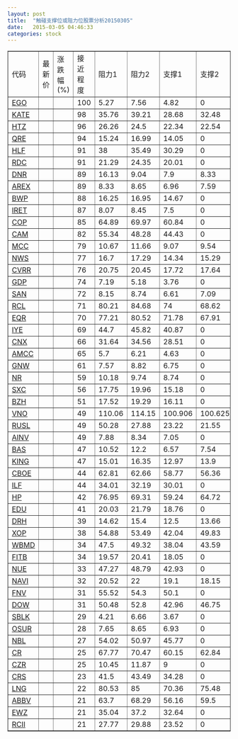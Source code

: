 ```yaml
---
layout: post
title:  "触碰支撑位或阻力位股票分析20150305"
date:   2015-03-05 04:46:33
categories: stock
---
```

<script type="text/javascript">
var stockList = []
stockList.push('gb_ego');
stockList.push('gb_kate');
stockList.push('gb_htz');
stockList.push('gb_qre');
stockList.push('gb_hlf');
stockList.push('gb_rdc');
stockList.push('gb_dnr');
stockList.push('gb_arex');
stockList.push('gb_bwp');
stockList.push('gb_iret');
stockList.push('gb_cop');
stockList.push('gb_cam');
stockList.push('gb_mcc');
stockList.push('gb_nws');
stockList.push('gb_cvrr');
stockList.push('gb_gdp');
stockList.push('gb_san');
stockList.push('gb_rcl');
stockList.push('gb_eqr');
stockList.push('gb_iye');
stockList.push('gb_cnx');
stockList.push('gb_amcc');
stockList.push('gb_gnw');
stockList.push('gb_nr');
stockList.push('gb_sxc');
stockList.push('gb_bzh');
stockList.push('gb_vno');
stockList.push('gb_rusl');
stockList.push('gb_ainv');
stockList.push('gb_bas');
stockList.push('gb_king');
stockList.push('gb_cboe');
stockList.push('gb_ilf');
stockList.push('gb_hp');
stockList.push('gb_edu');
stockList.push('gb_drh');
stockList.push('gb_xop');
stockList.push('gb_wbmd');
stockList.push('gb_fitb');
stockList.push('gb_nue');
stockList.push('gb_navi');
stockList.push('gb_fnv');
stockList.push('gb_dow');
stockList.push('gb_sblk');
stockList.push('gb_osur');
stockList.push('gb_nbl');
stockList.push('gb_cr');
stockList.push('gb_czr');
stockList.push('gb_crs');
stockList.push('gb_lng');
stockList.push('gb_abbv');
stockList.push('gb_ewz');
stockList.push('gb_rcii');
</script>
<table border="1">
 <tr>
 <td>代码</td>
 <td>最新价</td>
 <td>涨跌幅(%)</td>
 <td>接近程度</td>
 <td>阻力1</td>
 <td>阻力2</td>
 <td>支撑1</td>
 <td>支撑2</td>
</tr>
  <tr id="ego" class="red">
  <td><a href="http://stock.finance.sina.com.cn/usstock/quotes/EGO.html" target="_blank">EGO</a></td><td></td><td></td><td>100</td><td>5.27</td><td>7.56</td><td>4.82</td><td>0</td></tr>
  <tr id="kate" class="red">
  <td><a href="http://stock.finance.sina.com.cn/usstock/quotes/KATE.html" target="_blank">KATE</a></td><td></td><td></td><td>98</td><td>35.76</td><td>39.21</td><td>28.68</td><td>32.48</td></tr>
  <tr id="htz" class="green">
  <td><a href="http://stock.finance.sina.com.cn/usstock/quotes/HTZ.html" target="_blank">HTZ</a></td><td></td><td></td><td>96</td><td>26.26</td><td>24.5</td><td>22.34</td><td>22.54</td></tr>
  <tr id="qre" class="red">
  <td><a href="http://stock.finance.sina.com.cn/usstock/quotes/QRE.html" target="_blank">QRE</a></td><td></td><td></td><td>94</td><td>15.24</td><td>16.99</td><td>14.05</td><td>0</td></tr>
  <tr id="hlf" class="green">
  <td><a href="http://stock.finance.sina.com.cn/usstock/quotes/HLF.html" target="_blank">HLF</a></td><td></td><td></td><td>91</td><td>38</td><td>35.49</td><td>30.29</td><td>0</td></tr>
  <tr id="rdc" class="green">
  <td><a href="http://stock.finance.sina.com.cn/usstock/quotes/RDC.html" target="_blank">RDC</a></td><td></td><td></td><td>91</td><td>21.29</td><td>24.35</td><td>20.01</td><td>0</td></tr>
  <tr id="dnr" class="green">
  <td><a href="http://stock.finance.sina.com.cn/usstock/quotes/DNR.html" target="_blank">DNR</a></td><td></td><td></td><td>89</td><td>16.13</td><td>9.04</td><td>7.9</td><td>8.33</td></tr>
  <tr id="arex" class="red">
  <td><a href="http://stock.finance.sina.com.cn/usstock/quotes/AREX.html" target="_blank">AREX</a></td><td></td><td></td><td>89</td><td>8.33</td><td>8.65</td><td>6.96</td><td>7.59</td></tr>
  <tr id="bwp" class="red">
  <td><a href="http://stock.finance.sina.com.cn/usstock/quotes/BWP.html" target="_blank">BWP</a></td><td></td><td></td><td>88</td><td>16.25</td><td>16.95</td><td>14.67</td><td>0</td></tr>
  <tr id="iret" class="green">
  <td><a href="http://stock.finance.sina.com.cn/usstock/quotes/IRET.html" target="_blank">IRET</a></td><td></td><td></td><td>87</td><td>8.07</td><td>8.45</td><td>7.5</td><td>0</td></tr>
  <tr id="cop" class="red">
  <td><a href="http://stock.finance.sina.com.cn/usstock/quotes/COP.html" target="_blank">COP</a></td><td></td><td></td><td>85</td><td>64.89</td><td>69.97</td><td>60.84</td><td>0</td></tr>
  <tr id="cam" class="red">
  <td><a href="http://stock.finance.sina.com.cn/usstock/quotes/CAM.html" target="_blank">CAM</a></td><td></td><td></td><td>82</td><td>55.34</td><td>48.28</td><td>44.43</td><td>0</td></tr>
  <tr id="mcc" class="green">
  <td><a href="http://stock.finance.sina.com.cn/usstock/quotes/MCC.html" target="_blank">MCC</a></td><td></td><td></td><td>79</td><td>10.67</td><td>11.66</td><td>9.07</td><td>9.54</td></tr>
  <tr id="nws" class="red">
  <td><a href="http://stock.finance.sina.com.cn/usstock/quotes/NWS.html" target="_blank">NWS</a></td><td></td><td></td><td>77</td><td>16.7</td><td>17.29</td><td>14.34</td><td>15.29</td></tr>
  <tr id="cvrr" class="red">
  <td><a href="http://stock.finance.sina.com.cn/usstock/quotes/CVRR.html" target="_blank">CVRR</a></td><td></td><td></td><td>76</td><td>20.75</td><td>20.45</td><td>17.72</td><td>17.64</td></tr>
  <tr id="gdp" class="green">
  <td><a href="http://stock.finance.sina.com.cn/usstock/quotes/GDP.html" target="_blank">GDP</a></td><td></td><td></td><td>74</td><td>7.19</td><td>5.18</td><td>3.76</td><td>0</td></tr>
  <tr id="san" class="green">
  <td><a href="http://stock.finance.sina.com.cn/usstock/quotes/SAN.html" target="_blank">SAN</a></td><td></td><td></td><td>72</td><td>8.15</td><td>8.74</td><td>6.61</td><td>7.09</td></tr>
  <tr id="rcl" class="green">
  <td><a href="http://stock.finance.sina.com.cn/usstock/quotes/RCL.html" target="_blank">RCL</a></td><td></td><td></td><td>71</td><td>80.21</td><td>84.68</td><td>74</td><td>68.62</td></tr>
  <tr id="eqr" class="red">
  <td><a href="http://stock.finance.sina.com.cn/usstock/quotes/EQR.html" target="_blank">EQR</a></td><td></td><td></td><td>70</td><td>77.21</td><td>80.52</td><td>71.78</td><td>67.91</td></tr>
  <tr id="iye" class="red">
  <td><a href="http://stock.finance.sina.com.cn/usstock/quotes/IYE.html" target="_blank">IYE</a></td><td></td><td></td><td>69</td><td>44.7</td><td>45.82</td><td>40.87</td><td>0</td></tr>
  <tr id="cnx" class="red">
  <td><a href="http://stock.finance.sina.com.cn/usstock/quotes/CNX.html" target="_blank">CNX</a></td><td></td><td></td><td>66</td><td>31.64</td><td>34.56</td><td>28.51</td><td>0</td></tr>
  <tr id="amcc" class="red">
  <td><a href="http://stock.finance.sina.com.cn/usstock/quotes/AMCC.html" target="_blank">AMCC</a></td><td></td><td></td><td>65</td><td>5.7</td><td>6.21</td><td>4.63</td><td>0</td></tr>
  <tr id="gnw" class="green">
  <td><a href="http://stock.finance.sina.com.cn/usstock/quotes/GNW.html" target="_blank">GNW</a></td><td></td><td></td><td>61</td><td>7.57</td><td>8.82</td><td>6.75</td><td>0</td></tr>
  <tr id="nr" class="red">
  <td><a href="http://stock.finance.sina.com.cn/usstock/quotes/NR.html" target="_blank">NR</a></td><td></td><td></td><td>59</td><td>10.18</td><td>9.74</td><td>8.74</td><td>0</td></tr>
  <tr id="sxc" class="red">
  <td><a href="http://stock.finance.sina.com.cn/usstock/quotes/SXC.html" target="_blank">SXC</a></td><td></td><td></td><td>56</td><td>17.75</td><td>19.96</td><td>15.18</td><td>0</td></tr>
  <tr id="bzh" class="green">
  <td><a href="http://stock.finance.sina.com.cn/usstock/quotes/BZH.html" target="_blank">BZH</a></td><td></td><td></td><td>51</td><td>17.52</td><td>19.29</td><td>16.11</td><td>0</td></tr>
  <tr id="vno" class="red">
  <td><a href="http://stock.finance.sina.com.cn/usstock/quotes/VNO.html" target="_blank">VNO</a></td><td></td><td></td><td>49</td><td>110.06</td><td>114.15</td><td>100.906</td><td>100.625</td></tr>
  <tr id="rusl" class="green">
  <td><a href="http://stock.finance.sina.com.cn/usstock/quotes/RUSL.html" target="_blank">RUSL</a></td><td></td><td></td><td>49</td><td>50.28</td><td>27.88</td><td>23.22</td><td>21.55</td></tr>
  <tr id="ainv" class="red">
  <td><a href="http://stock.finance.sina.com.cn/usstock/quotes/AINV.html" target="_blank">AINV</a></td><td></td><td></td><td>49</td><td>7.88</td><td>8.34</td><td>7.05</td><td>0</td></tr>
  <tr id="bas" class="green">
  <td><a href="http://stock.finance.sina.com.cn/usstock/quotes/BAS.html" target="_blank">BAS</a></td><td></td><td></td><td>47</td><td>10.52</td><td>12.2</td><td>6.57</td><td>7.54</td></tr>
  <tr id="king" class="red">
  <td><a href="http://stock.finance.sina.com.cn/usstock/quotes/KING.html" target="_blank">KING</a></td><td></td><td></td><td>47</td><td>15.01</td><td>16.35</td><td>12.97</td><td>13.9</td></tr>
  <tr id="cboe" class="green">
  <td><a href="http://stock.finance.sina.com.cn/usstock/quotes/CBOE.html" target="_blank">CBOE</a></td><td></td><td></td><td>44</td><td>62.81</td><td>62.66</td><td>58.77</td><td>56.36</td></tr>
  <tr id="ilf" class="green">
  <td><a href="http://stock.finance.sina.com.cn/usstock/quotes/ILF.html" target="_blank">ILF</a></td><td></td><td></td><td>44</td><td>34.01</td><td>32.19</td><td>30.01</td><td>0</td></tr>
  <tr id="hp" class="green">
  <td><a href="http://stock.finance.sina.com.cn/usstock/quotes/HP.html" target="_blank">HP</a></td><td></td><td></td><td>42</td><td>76.95</td><td>69.31</td><td>59.24</td><td>64.72</td></tr>
  <tr id="edu" class="red">
  <td><a href="http://stock.finance.sina.com.cn/usstock/quotes/EDU.html" target="_blank">EDU</a></td><td></td><td></td><td>41</td><td>20.03</td><td>21.79</td><td>18.76</td><td>0</td></tr>
  <tr id="drh" class="red">
  <td><a href="http://stock.finance.sina.com.cn/usstock/quotes/DRH.html" target="_blank">DRH</a></td><td></td><td></td><td>39</td><td>14.62</td><td>15.4</td><td>12.5</td><td>13.66</td></tr>
  <tr id="xop" class="green">
  <td><a href="http://stock.finance.sina.com.cn/usstock/quotes/XOP.html" target="_blank">XOP</a></td><td></td><td></td><td>38</td><td>54.88</td><td>53.49</td><td>42.04</td><td>49.83</td></tr>
  <tr id="wbmd" class="green">
  <td><a href="http://stock.finance.sina.com.cn/usstock/quotes/WBMD.html" target="_blank">WBMD</a></td><td></td><td></td><td>34</td><td>47.5</td><td>49.32</td><td>38.04</td><td>43.59</td></tr>
  <tr id="fitb" class="red">
  <td><a href="http://stock.finance.sina.com.cn/usstock/quotes/FITB.html" target="_blank">FITB</a></td><td></td><td></td><td>34</td><td>19.57</td><td>20.41</td><td>18.05</td><td>0</td></tr>
  <tr id="nue" class="green">
  <td><a href="http://stock.finance.sina.com.cn/usstock/quotes/NUE.html" target="_blank">NUE</a></td><td></td><td></td><td>33</td><td>47.27</td><td>48.79</td><td>42.93</td><td>0</td></tr>
  <tr id="navi" class="red">
  <td><a href="http://stock.finance.sina.com.cn/usstock/quotes/NAVI.html" target="_blank">NAVI</a></td><td></td><td></td><td>32</td><td>20.52</td><td>22</td><td>19.1</td><td>18.15</td></tr>
  <tr id="fnv" class="green">
  <td><a href="http://stock.finance.sina.com.cn/usstock/quotes/FNV.html" target="_blank">FNV</a></td><td></td><td></td><td>31</td><td>55.52</td><td>54.3</td><td>50.1</td><td>0</td></tr>
  <tr id="dow" class="red">
  <td><a href="http://stock.finance.sina.com.cn/usstock/quotes/DOW.html" target="_blank">DOW</a></td><td></td><td></td><td>31</td><td>50.48</td><td>52.8</td><td>42.96</td><td>46.75</td></tr>
  <tr id="sblk" class="red">
  <td><a href="http://stock.finance.sina.com.cn/usstock/quotes/SBLK.html" target="_blank">SBLK</a></td><td></td><td></td><td>29</td><td>4.21</td><td>6.66</td><td>3.67</td><td>0</td></tr>
  <tr id="osur" class="green">
  <td><a href="http://stock.finance.sina.com.cn/usstock/quotes/OSUR.html" target="_blank">OSUR</a></td><td></td><td></td><td>28</td><td>7.65</td><td>8.65</td><td>6.93</td><td>0</td></tr>
  <tr id="nbl" class="green">
  <td><a href="http://stock.finance.sina.com.cn/usstock/quotes/NBL.html" target="_blank">NBL</a></td><td></td><td></td><td>27</td><td>54.02</td><td>50.97</td><td>45.77</td><td>0</td></tr>
  <tr id="cr" class="red">
  <td><a href="http://stock.finance.sina.com.cn/usstock/quotes/CR.html" target="_blank">CR</a></td><td></td><td></td><td>25</td><td>67.77</td><td>70.47</td><td>60.15</td><td>62.84</td></tr>
  <tr id="czr" class="red">
  <td><a href="http://stock.finance.sina.com.cn/usstock/quotes/CZR.html" target="_blank">CZR</a></td><td></td><td></td><td>25</td><td>10.45</td><td>11.87</td><td>9</td><td>0</td></tr>
  <tr id="crs" class="red">
  <td><a href="http://stock.finance.sina.com.cn/usstock/quotes/CRS.html" target="_blank">CRS</a></td><td></td><td></td><td>23</td><td>41.5</td><td>43.49</td><td>34.28</td><td>0</td></tr>
  <tr id="lng" class="red">
  <td><a href="http://stock.finance.sina.com.cn/usstock/quotes/LNG.html" target="_blank">LNG</a></td><td></td><td></td><td>22</td><td>80.53</td><td>85</td><td>70.36</td><td>75.48</td></tr>
  <tr id="abbv" class="green">
  <td><a href="http://stock.finance.sina.com.cn/usstock/quotes/ABBV.html" target="_blank">ABBV</a></td><td></td><td></td><td>21</td><td>63.7</td><td>68.29</td><td>56.16</td><td>59.5</td></tr>
  <tr id="ewz" class="green">
  <td><a href="http://stock.finance.sina.com.cn/usstock/quotes/EWZ.html" target="_blank">EWZ</a></td><td></td><td></td><td>21</td><td>35.04</td><td>37.2</td><td>32.64</td><td>0</td></tr>
  <tr id="rcii" class="red">
  <td><a href="http://stock.finance.sina.com.cn/usstock/quotes/RCII.html" target="_blank">RCII</a></td><td></td><td></td><td>21</td><td>27.77</td><td>29.88</td><td>23.52</td><td>0</td></tr>
</table>
